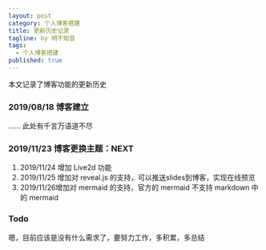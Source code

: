 ```yaml
---
layout: post
category: 个人博客搭建
title: 更新历史记录
tagline: by 明不知昔
tags: 
  - 个人博客搭建
published: true
---
```

本文记录了博客功能的更新历史
<!--more-->
### 2019/08/18 博客建立
......
此处有千言万语道不尽
### 2019/11/23 博客更换主题：NEXT

1. 2019/11/24 增加 Live2d 功能
2. 2019/11/25 增加对 reveal.js 的支持，可以推送slides到博客，实现在线预览
3. 2019/11/26增加对 mermaid 的支持，官方的 mermaid 不支持 markdown 中的 mermaid

### Todo

嗯，目前应该是没有什么需求了，要努力工作，多积累，多总结

